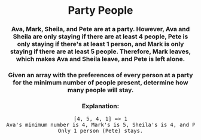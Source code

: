 <div align = "center">

# Party People

</div>

<div align = "center">

<h3>Ava, Mark, Sheila, and Pete are at a party. However, Ava and Sheila are only staying if there are at least 4 people, Pete is only staying if there's at least 1 person, and Mark is only staying if there are at least 5 people. Therefore, Mark leaves, which makes Ava and Sheila leave, and Pete is left alone.</h3>

<h3>Given an array with the preferences of every person at a party for the minimum number of people present, determine how many people will stay.</h3>

<h3>Explanation:</h3>

<pre>
[4, 5, 4, 1] => 1
Ava's minimum number is 4, Mark's is 5, Sheila's is 4, and Pete's is 1.
Only 1 person (Pete) stays.
</pre>
</div>
